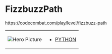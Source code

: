 # FizzbuzzPath 

https://codecombat.com/play/level/fizzbuzz-path
<table>
<tr>
<td>

![Hero Picture](hero.png?raw=true "Hero Picture")

</td>
<td>
<ul>
<li>

[PYTHON](FizzbuzzPath.py)

</li>
</td>
</tr>
<table>
